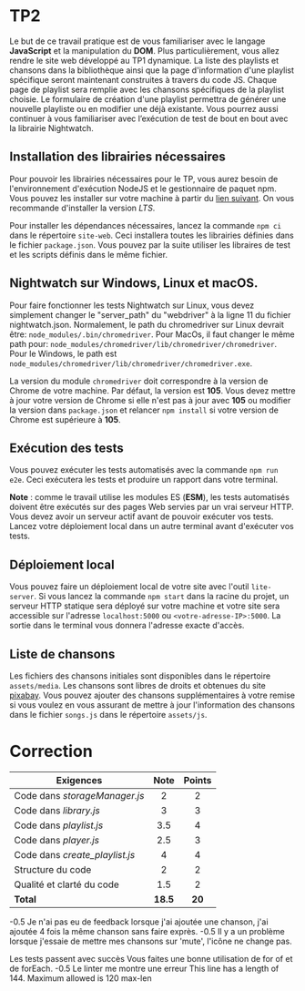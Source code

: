 # TP2

Le but de ce travail pratique est de vous familiariser avec le langage **JavaScript** et la manipulation du **DOM**. Plus particulièrement, vous allez rendre le site web développé au TP1 dynamique. La liste des playlists et chansons dans la bibliothèque ainsi que la page d'information d'une playlist spécifique seront maintenant construites à travers du code JS. Chaque page de playlist sera remplie avec les chansons spécifiques de la playlist choisie. Le formulaire de création d'une playlist permettra de générer une nouvelle playliste ou en modifier une déjà existante. Vous pourrez aussi continuer à vous familiariser avec l’exécution de test de bout en bout avec la librairie Nightwatch.

## Installation des librairies nécessaires

Pour pouvoir les librairies nécessaires pour le TP, vous aurez besoin de l'environnement d'exécution NodeJS et le gestionnaire de paquet npm. Vous pouvez les installer sur votre machine à partir du [lien suivant](https://nodejs.org/en/download/). On vous recommande d'installer la version _LTS_.

Pour installer les dépendances nécessaires, lancez la commande `npm ci` dans le répertoire `site-web`. Ceci installera toutes les librairies définies dans le fichier `package.json`. Vous pouvez par la suite utiliser les libraires de test et les scripts définis dans le même fichier.

## Nightwatch sur Windows, Linux et macOS.

Pour faire fonctionner les tests Nightwatch sur Linux, vous devez simplement changer le "server_path" du "webdriver" à la ligne 11 du fichier nightwatch.json. Normalement, le path du chromedriver sur Linux devrait être: `node_modules/.bin/chromedriver`. Pour MacOs, il faut changer le même path pour: `node_modules/chromedriver/lib/chromedriver/chromedriver`. Pour le Windows, le path est `node_modules/chromedriver/lib/chromedriver/chromedriver.exe`.

La version du module `chromedriver` doit correspondre à la version de Chrome de votre machine. Par défaut, la version est **105**. Vous devez mettre à jour votre version de Chrome si elle n'est pas à jour avec **105** ou modifier la version dans `package.json` et relancer `npm install` si votre version de Chrome est supérieure à **105**.

## Exécution des tests

Vous pouvez exécuter les tests automatisés avec la commande `npm run e2e`. Ceci exécutera les tests et produire un rapport dans votre terminal.

**Note** : comme le travail utilise les modules ES (**ESM**), les tests automatisés doivent être exécutés sur des pages Web servies par un vrai serveur HTTP. Vous devez avoir un serveur actif avant de pouvoir exécuter vos tests. Lancez votre déploiement local dans un autre terminal avant d'exécuter vos tests.

## Déploiement local

Vous pouvez faire un déploiement local de votre site avec l'outil `lite-server`. Si vous lancez la commande `npm start` dans la racine du projet, un serveur HTTP statique sera déployé sur votre machine et votre site sera accessible sur l'adresse `localhost:5000` ou `<votre-adresse-IP>:5000`. La sortie dans le terminal vous donnera l'adresse exacte d'accès.

## Liste de chansons

Les fichiers des chansons initiales sont disponibles dans le répertoire `assets/media`. Les chansons sont libres de droits et obtenues du site [pixabay](https://pixabay.com/music/). Vous pouvez ajouter des chansons supplémentaires à votre remise si vous voulez en vous assurant de mettre à jour l'information des chansons dans le fichier `songs.js` dans le répertoire `assets/js`.

# Correction

| **Exigences**                  | **Note** | **Points** |
| ------------------------------ | :------: | :--------: |
| Code dans _storageManager.js_  |    2     |     2      |
| Code dans _library.js_         |    3     |     3      |
| Code dans _playlist.js_        |   3.5    |     4      |
| Code dans _player.js_          |   2.5    |     3      |
| Code dans _create_playlist.js_ |    4     |     4      |
| Structure du code              |    2     |     2      |
| Qualité et clarté du code      |   1.5    |     2      |
| **Total**                      | **18.5** |   **20**   |

-0.5 Je n'ai pas eu de feedback lorsque j'ai ajoutée une chanson, j'ai ajoutée 4 fois la même chanson sans faire exprès.
-0.5 Il y a un problème lorsque j'essaie de mettre mes chansons sur 'mute', l'icône ne change pas.

Les tests passent avec succès
Vous faites une bonne utilisation de for of et de forEach.
-0.5 Le linter me montre une erreur
This line has a length of 144. Maximum allowed is 120 max-len
